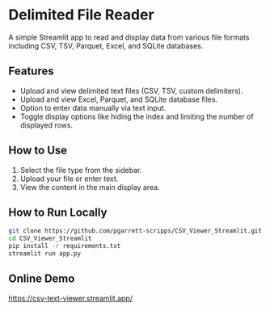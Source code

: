 # Delimited File Reader

A simple Streamlit app to read and display data from various file formats including CSV, TSV, Parquet, Excel, and SQLite databases.

## Features
- Upload and view delimited text files (CSV, TSV, custom delimiters).
- Upload and view Excel, Parquet, and SQLite database files.
- Option to enter data manually via text input.
- Toggle display options like hiding the index and limiting the number of displayed rows.

## How to Use
1. Select the file type from the sidebar.
2. Upload your file or enter text.
3. View the content in the main display area.

## How to Run Locally
```bash
git clone https://github.com/pgarrett-scripps/CSV_Viewer_Streamlit.git
cd CSV_Viewer_Streamlit
pip install -r requirements.txt
streamlit run app.py
```

## Online Demo
https://csv-text-viewer.streamlit.app/